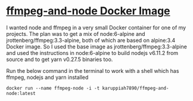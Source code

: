 # [ffmpeg-and-node Docker Image](https://hub.docker.com/r/karuppiah7890/ffmpeg-and-node/)
I wanted node and ffmpeg in a very small Docker container for one of my projects. The plan was to get a mix of node:6-alpine and jrottenberg/ffmpeg:3.3-alpine, both of which are based on alpine:3.4 Docker image. So I used the base image as jrottenberg/ffmpeg:3.3-alpine and used the instructions in node:6-alpine to build nodejs v6.11.2 from source and to get yarn v0.27.5 binaries too. 

Run the below command in the terminal to work with a shell which has ffmpeg, nodejs and yarn installed

```
docker run --name ffmpeg-node -i -t karuppiah7890/ffmpeg-and-node:latest
```